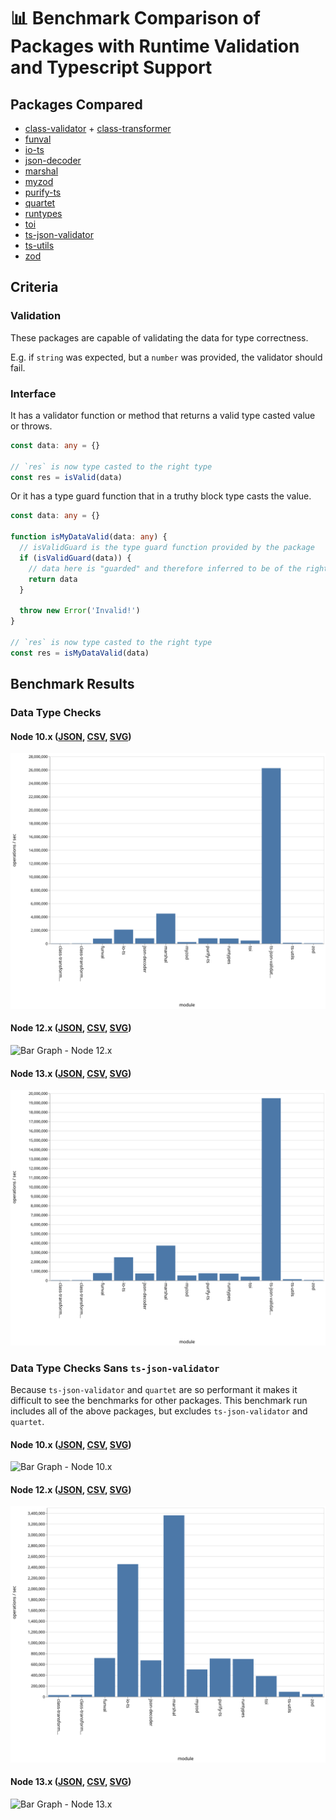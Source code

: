 # 📊 Benchmark Comparison of Packages with Runtime Validation and Typescript Support

## Packages Compared

* [class-validator](https://github.com/typestack/class-validator) + [class-transformer](https://github.com/typestack/class-transformer)
* [funval](https://github.com/neuledge/funval)
* [io-ts](https://github.com/gcanti/io-ts)
* [json-decoder](https://github.com/venil7/json-decoder)
* [marshal](https://github.com/marcj/marshal.ts)
* [myzod](https://github.com/davidmdm/myzod)
* [purify-ts](https://github.com/gigobyte/purify)
* [quartet](https://github.com/whiteand/ts-quartet)
* [runtypes](https://github.com/pelotom/runtypes)
* [toi](https://github.com/hf/toi)
* [ts-json-validator](https://github.com/ostrowr/ts-json-validator)
* [ts-utils](https://github.com/ai-labs-team/ts-utils)
* [zod](https://github.com/vriad/zod)

## Criteria

### Validation

These packages are capable of validating the data for type correctness.

E.g. if `string` was expected, but a `number` was provided, the validator should fail.

### Interface

It has a validator function or method that returns a valid type casted value or throws.

```ts
const data: any = {}

// `res` is now type casted to the right type
const res = isValid(data)
```

Or it has a type guard function that in a truthy block type casts the value.

```ts
const data: any = {}

function isMyDataValid(data: any) {
  // isValidGuard is the type guard function provided by the package
  if (isValidGuard(data)) {
    // data here is "guarded" and therefore inferred to be of the right type
    return data
  }

  throw new Error('Invalid!')
}

// `res` is now type casted to the right type
const res = isMyDataValid(data)
```

## Benchmark Results

### Data Type Checks

#### Node 10.x ([JSON](./results/data-type-10.x.json), [CSV](./results/data-type-10.x.csv), [SVG](./results/data-type-10.x.svg))

![Bar Graph - Node 10.x](./results/data-type-10.x.svg)

#### Node 12.x ([JSON](./results/data-type-12.14.0.json), [CSV](./results/data-type-12.14.0.csv), [SVG](./results/data-type-12.14.0.svg))

![Bar Graph - Node 12.x](./results/data-type-12.14.0.svg)

#### Node 13.x ([JSON](./results/data-type-13.x.json), [CSV](./results/data-type-13.x.csv), [SVG](./results/data-type-13.x.svg))

![Bar Graph - Node 13.x](./results/data-type-13.x.svg)

### Data Type Checks Sans `ts-json-validator`

Because `ts-json-validator` and `quartet` are so performant it makes it difficult to see the benchmarks for other packages.
This benchmark run includes all of the above packages, but excludes `ts-json-validator` and `quartet`.

#### Node 10.x ([JSON](./results/data-type-sans-ts-json-validator-and-quartet-10.x.json), [CSV](./results/data-type-sans-ts-json-validator-and-quartet-10.x.csv), [SVG](./results/data-type-sans-ts-json-validator-and-quartet-10.x.svg))

![Bar Graph - Node 10.x](./results/data-type-sans-ts-json-validator-and-quartet-10.x.svg)

#### Node 12.x ([JSON](./results/data-type-sans-ts-json-validator-and-quartet-12.x.json), [CSV](./results/data-type-sans-ts-json-validator-and-quartet-12.x.csv), [SVG](./results/data-type-sans-ts-json-validator-and-quartet-12.x.svg))

![Bar Graph - Node 12.x](./results/data-type-sans-ts-json-validator-and-quartet-12.x.svg)

#### Node 13.x ([JSON](./results/data-type-sans-ts-json-validator-and-quartet-13.x.json), [CSV](./results/data-type-sans-ts-json-validator-and-quartet-13.x.csv), [SVG](./results/data-type-sans-ts-json-validator-and-quartet-13.x.svg))

![Bar Graph - Node 13.x](./results/data-type-sans-ts-json-validator-and-quartet-13.x.svg)
